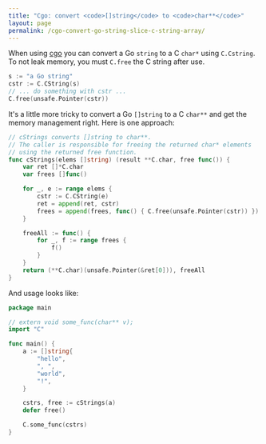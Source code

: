 ```yaml
---
title: "Cgo: convert <code>[]string</code> to <code>char**</code>"
layout: page
permalink: /cgo-convert-go-string-slice-c-string-array/
---
```


When using [cgo](https://pkg.go.dev/cmd/cgo#hdr-Passing_pointers) you
can convert a Go `string` to a C `char*` using `C.Cstring`. To not leak
memory, you must `C.free` the C string after use.

```go
s := "a Go string"
cstr := C.CString(s)
// ... do something with cstr ...
C.free(unsafe.Pointer(cstr))
```

It's a little more tricky to convert a Go `[]string` to a C `char**`
and get the memory management right. Here is one approach:

```go
// cStrings converts []string to char**.
// The caller is responsible for freeing the returned char* elements
// using the returned free function.
func cStrings(elems []string) (result **C.char, free func()) {
    var ret []*C.char
    var frees []func()

    for _, e := range elems {
        cstr := C.CString(e)
        ret = append(ret, cstr)
        frees = append(frees, func() { C.free(unsafe.Pointer(cstr)) })
    }

    freeAll := func() {
        for _, f := range frees {
            f()
        }
    }
    return (**C.char)(unsafe.Pointer(&ret[0])), freeAll
}
```

And usage looks like:

```go
package main

// extern void some_func(char** v);
import "C"

func main() {
    a := []string{
        "hello",
        ", ",
        "world",
        "!",
    }

    cstrs, free := cStrings(a)
    defer free()

    C.some_func(cstrs)
}
```
